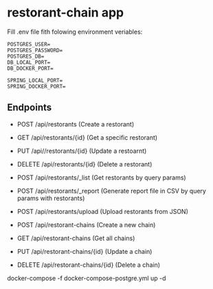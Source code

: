 # restorant-chain app

Fill .env file fith folowing environment veriables:

```
POSTGRES_USER=
POSTGRES_PASSWORD=
POSTGRES_DB=
DB_LOCAL_PORT=
DB_DOCKER_PORT=

SPRING_LOCAL_PORT=
SPRING_DOCKER_PORT=
```


## Endpoints

- POST /api/restorants (Create a restorant)
- GET /api/restorants/{id} (Get a specific restorant)
- PUT /api//restorants/{id} (Update a restoarnt)
- DELETE /api/restorants/{id} (Delete a restorant)
- POST /api/restorants/_list (Get restorants by query params)
- POST /api/restorants/_report (Generate report file in CSV by query params with restorants)
- POST /api/restorants/upload (Upload restorants from JSON) 


- POST /api/restorant-chains (Create a new chain)
- GET /api/restorant-chains (Get all chains)
- PUT /api/restorant-chains/{id} (Update a chain)
- DELETE /api/restorant-chains/{id} (Delete a chain)


docker-compose -f docker-compose-postgre.yml up -d

